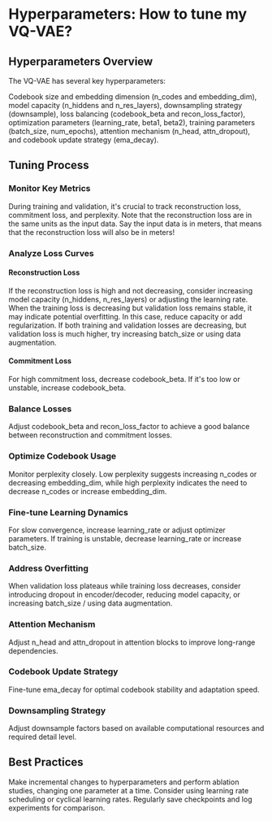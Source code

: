 # Hyperparameters: How to tune my VQ-VAE?

## Hyperparameters Overview

The VQ-VAE has several key hyperparameters:

Codebook size and embedding dimension (n_codes and embedding_dim), model capacity (n_hiddens and n_res_layers), downsampling strategy (downsample), loss balancing (codebook_beta and recon_loss_factor), optimization parameters (learning_rate, beta1, beta2), training parameters (batch_size, num_epochs), attention mechanism (n_head, attn_dropout), and codebook update strategy (ema_decay).

## Tuning Process

### Monitor Key Metrics

During training and validation, it's crucial to track reconstruction loss, commitment loss, and perplexity. Note that the reconstruction loss are in the same units as the input data. Say the input data is in meters, that means that the reconstruction loss will also be in meters!

### Analyze Loss Curves

#### Reconstruction Loss

If the reconstruction loss is high and not decreasing, consider increasing model capacity (n_hiddens, n_res_layers) or adjusting the learning rate. When the training loss is decreasing but validation loss remains stable, it may indicate potential overfitting. In this case, reduce capacity or add regularization. If both training and validation losses are decreasing, but validation loss is much higher, try increasing batch_size or using data augmentation.

#### Commitment Loss

For high commitment loss, decrease codebook_beta. If it's too low or unstable, increase codebook_beta.

### Balance Losses

Adjust codebook_beta and recon_loss_factor to achieve a good balance between reconstruction and commitment losses.

### Optimize Codebook Usage

Monitor perplexity closely. Low perplexity suggests increasing n_codes or decreasing embedding_dim, while high perplexity indicates the need to decrease n_codes or increase embedding_dim.

### Fine-tune Learning Dynamics

For slow convergence, increase learning_rate or adjust optimizer parameters. If training is unstable, decrease learning_rate or increase batch_size.

### Address Overfitting

When validation loss plateaus while training loss decreases, consider introducing dropout in encoder/decoder, reducing model capacity, or increasing batch_size / using data augmentation.

### Attention Mechanism

Adjust n_head and attn_dropout in attention blocks to improve long-range dependencies.

### Codebook Update Strategy

Fine-tune ema_decay for optimal codebook stability and adaptation speed.

### Downsampling Strategy

Adjust downsample factors based on available computational resources and required detail level.

## Best Practices

Make incremental changes to hyperparameters and perform ablation studies, changing one parameter at a time. Consider using learning rate scheduling or cyclical learning rates. Regularly save checkpoints and log experiments for comparison.
